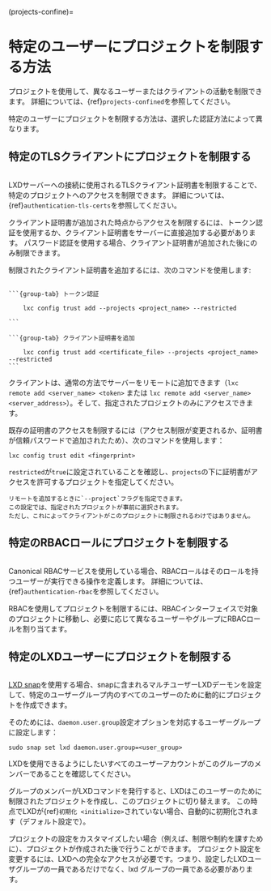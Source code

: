 (projects-confine)=
# 特定のユーザーにプロジェクトを制限する方法

プロジェクトを使用して、異なるユーザーまたはクライアントの活動を制限できます。
詳細については、{ref}`projects-confined`を参照してください。

特定のユーザーにプロジェクトを制限する方法は、選択した認証方法によって異なります。

## 特定のTLSクライアントにプロジェクトを制限する

```{youtube} https://www.youtube.com/watch?v=4iNpiL-lrXU&t=525s
```

LXDサーバーへの接続に使用されるTLSクライアント証明書を制限することで、特定のプロジェクトへのアクセスを制限できます。
詳細については、{ref}`authentication-tls-certs`を参照してください。

クライアント証明書が追加された時点からアクセスを制限するには、トークン認証を使用するか、クライアント証明書をサーバーに直接追加する必要があります。
パスワード認証を使用する場合、クライアント証明書が追加された後にのみ制限できます。

制限されたクライアント証明書を追加するには、次のコマンドを使用します:

````{tabs}

```{group-tab} トークン認証

    lxc config trust add --projects <project_name> --restricted

```

```{group-tab} クライアント証明書を追加

    lxc config trust add <certificate_file> --projects <project_name> --restricted
```

````

クライアントは、通常の方法でサーバーをリモートに追加できます（`lxc remote add <server_name> <token>` または `lxc remote add <server_name> <server_address>`）。そして、指定されたプロジェクトのみにアクセスできます。

既存の証明書のアクセスを制限するには（アクセス制限が変更されるか、証明書が信頼パスワードで追加されたため）、次のコマンドを使用します：

    lxc config trust edit <fingerprint>

`restricted`が`true`に設定されていることを確認し、`projects`の下に証明書がアクセスを許可するプロジェクトを指定してください。

```{note}
リモートを追加するときに`--project`フラグを指定できます。
この設定では、指定されたプロジェクトが事前に選択されます。
ただし、これによってクライアントがこのプロジェクトに制限されるわけではありません。
```

## 特定のRBACロールにプロジェクトを制限する

```{youtube} https://www.youtube.com/watch?v=VE60AbJHT6E
```

Canonical RBACサービスを使用している場合、RBACロールはそのロールを持つユーザーが実行できる操作を定義します。
詳細については、{ref}`authentication-rbac`を参照してください。

RBACを使用してプロジェクトを制限するには、RBACインターフェイスで対象のプロジェクトに移動し、必要に応じて異なるユーザーやグループにRBACロールを割り当てます。

## 特定のLXDユーザーにプロジェクトを制限する

```{youtube} https://www.youtube.com/watch?v=6O0q3rSWr8A
```

[LXD snap](https://snapcraft.io/lxd)を使用する場合、snapに含まれるマルチユーザーLXDデーモンを設定して、特定のユーザーグループ内のすべてのユーザーのために動的にプロジェクトを作成できます。

そのためには、`daemon.user.group`設定オプションを対応するユーザーグループに設定します：

    sudo snap set lxd daemon.user.group=<user_group>

LXDを使用できるようにしたいすべてのユーザーアカウントがこのグループのメンバーであることを確認してください。

グループのメンバーがLXDコマンドを発行すると、LXDはこのユーザーのために制限されたプロジェクトを作成し、このプロジェクトに切り替えます。
この時点でLXDが{ref}`初期化 <initialize>`されていない場合、自動的に初期化されます（デフォルト設定で）。

プロジェクトの設定をカスタマイズしたい場合（例えば、制限や制約を課すために）、プロジェクトが作成された後で行うことができます。
プロジェクト設定を変更するには、LXDへの完全なアクセスが必要です。つまり、設定したLXDユーザグループの一員であるだけでなく、lxd グループの一員である必要があります。
